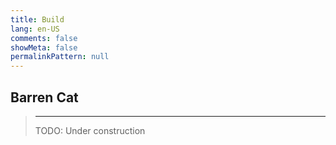 ```yaml
---
title: Build
lang: en-US
comments: false
showMeta: false
permalinkPattern: null
---
```


## Barren Cat

> --- 
> TODO: Under construction